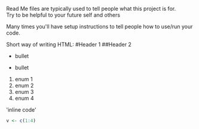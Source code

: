 Read Me files are typically used to tell people what this project is for.  
Try to be helpful to your future self and others

Many times you'll have setup instructions to tell people how to use/run your 
code.

Short way of writing HTML:
#Header 1
##Header 2
- bullet
* bullet

1. enum 1
2. enum 2
1. enum 3
1. enum 4

'inline code'

```r
v <- c(1:4)
```
